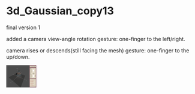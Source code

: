 # 3d_Gaussian_copy13
final version 1

added a camera view-angle rotation gesture: one-finger to the left/right.

camera rises or descends(still facing the mesh) gesture: one-finger to the up/down.

<img src="https://raw.githubusercontent.com/Yidan-Zhu/3d_Gaussian_copy13/main/final%20image.png" width="80" height="60">
